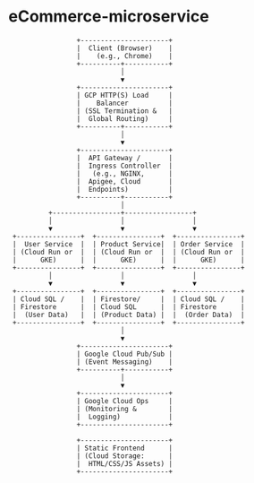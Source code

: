 # eCommerce-microservice

                     +----------------------+
                     |  Client (Browser)    |
                     |    (e.g., Chrome)    |
                     +----------+-----------+
                                │
                                ▼
                     +----------------------+
                     | GCP HTTP(S) Load     |
                     |    Balancer          |
                     | (SSL Termination &   |
                     |  Global Routing)     |
                     +----------+-----------+
                                │
                                ▼
                     +----------------------+
                     |  API Gateway /       |
                     |  Ingress Controller  |
                     |   (e.g., NGINX,      |
                     |  Apigee, Cloud       |
                     |  Endpoints)          |
                     +----------+-----------+
                                │
              +-----------------+-----------------+
              │                 │                 │
              ▼                 ▼                 ▼
     +----------------+  +----------------+  +----------------+
     |  User Service  |  | Product Service|  | Order Service  |
     | (Cloud Run or  |  | (Cloud Run or  |  | (Cloud Run or  |
     |      GKE)      |  |      GKE)      |  |      GKE)      |
     +----------------+  +----------------+  +----------------+
              │                 │                 │
              ▼                 ▼                 ▼
     +----------------+  +----------------+  +----------------+
     | Cloud SQL /    |  | Firestore/     |  | Cloud SQL /    |
     | Firestore      |  | Cloud SQL      |  | Firestore      |
     |  (User Data)   |  | (Product Data) |  |  (Order Data)  |
     +----------------+  +----------------+  +----------------+
                                │
                                ▼
                     +----------------------+
                     | Google Cloud Pub/Sub |
                     | (Event Messaging)    |
                     +----------+-----------+
                                │
                                ▼
                     +----------------------+
                     | Google Cloud Ops     |
                     | (Monitoring &        |
                     |  Logging)            |
                     +----------------------+

                     +----------------------+
                     | Static Frontend      |
                     | (Cloud Storage:      |
                     |  HTML/CSS/JS Assets) |
                     +----------------------+
